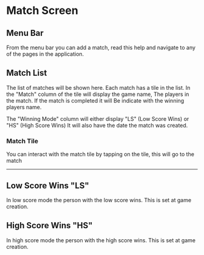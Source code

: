 # Match Screen

## Menu Bar

From the menu bar you can add a match, read this help and navigate to any of the pages in the application.

## Match List

The list of matches will be shown here. Each match has a tile in the list. In the "Match" column of the tile will display the game name, The players in the match. If the match is completed it will Be indicate with the winning players name.

The "Winning Mode" column will either display "LS" (Low Score Wins) or "HS" (High Score Wins)
It will also have the date the match was created.

### Match Tile

You can interact with the match tile by tapping on the tile, this will go to the match

---

## Low Score Wins "LS"

In low score mode the person with the low score wins. This is set at game creation.

## High Score Wins "HS"

In high score mode the person with the high score wins. This is set at game creation.
